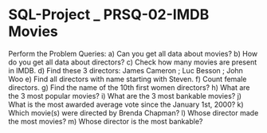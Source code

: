 # SQL-Project _ PRSQ-02-IMDB Movies

Perform the Problem Queries:
a) Can you get all data about movies?
b) How do you get all data about directors?
c) Check how many movies are present in IMDB.
d) Find these 3 directors: James Cameron ; Luc Besson ; John Woo
e) Find all directors with name starting with Steven.
f) Count female directors.
g) Find the name of the 10th first women directors?
h) What are the 3 most popular movies?
i) What are the 3 most bankable movies?
j) What is the most awarded average vote since the January 1st, 2000?
k) Which movie(s) were directed by Brenda Chapman?
l) Whose director made the most movies?
m) Whose director is the most bankable?
